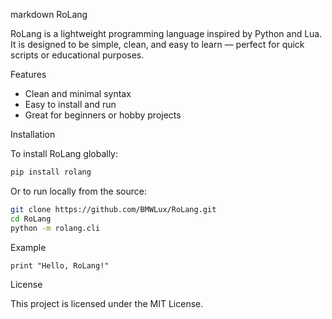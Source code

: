 markdown
RoLang

RoLang is a lightweight programming language inspired by Python and Lua.  
It is designed to be simple, clean, and easy to learn — perfect for quick scripts or educational purposes.

Features

- Clean and minimal syntax
- Easy to install and run
- Great for beginners or hobby projects

Installation

To install RoLang globally:

```bash
pip install rolang
```

Or to run locally from the source:

```bash
git clone https://github.com/BMWLux/RoLang.git
cd RoLang
python -m rolang.cli
```

Example

```rolang
print "Hello, RoLang!"
```

License

This project is licensed under the MIT License.
